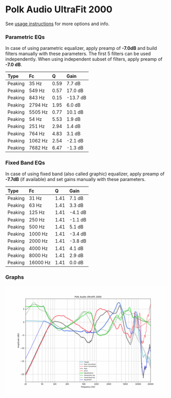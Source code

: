 # Polk Audio UltraFit 2000
See [usage instructions](https://github.com/jaakkopasanen/AutoEq#usage) for more options and info.

### Parametric EQs
In case of using parametric equalizer, apply preamp of **-7.0dB** and build filters manually
with these parameters. The first 5 filters can be used independently.
When using independent subset of filters, apply preamp of **-7.0 dB**.

| Type    | Fc      |    Q | Gain     |
|:--------|:--------|:-----|:---------|
| Peaking | 35 Hz   | 0.59 | 7.7 dB   |
| Peaking | 549 Hz  | 0.57 | 17.0 dB  |
| Peaking | 843 Hz  | 0.15 | -13.7 dB |
| Peaking | 2794 Hz | 1.95 | 6.0 dB   |
| Peaking | 5505 Hz | 0.77 | 10.1 dB  |
| Peaking | 54 Hz   | 5.53 | 1.9 dB   |
| Peaking | 251 Hz  | 2.94 | 1.4 dB   |
| Peaking | 764 Hz  | 4.83 | 3.1 dB   |
| Peaking | 1062 Hz | 2.54 | -2.1 dB  |
| Peaking | 7682 Hz | 6.47 | -1.3 dB  |

### Fixed Band EQs
In case of using fixed band (also called graphic) equalizer, apply preamp of **-7.7dB**
(if available) and set gains manually with these parameters.

| Type    | Fc       |    Q | Gain    |
|:--------|:---------|:-----|:--------|
| Peaking | 31 Hz    | 1.41 | 7.1 dB  |
| Peaking | 63 Hz    | 1.41 | 3.3 dB  |
| Peaking | 125 Hz   | 1.41 | -4.1 dB |
| Peaking | 250 Hz   | 1.41 | -1.1 dB |
| Peaking | 500 Hz   | 1.41 | 5.1 dB  |
| Peaking | 1000 Hz  | 1.41 | -3.4 dB |
| Peaking | 2000 Hz  | 1.41 | -3.8 dB |
| Peaking | 4000 Hz  | 1.41 | 4.1 dB  |
| Peaking | 8000 Hz  | 1.41 | 2.9 dB  |
| Peaking | 16000 Hz | 1.41 | 0.0 dB  |

### Graphs
![](./Polk%20Audio%20UltraFit%202000.png)